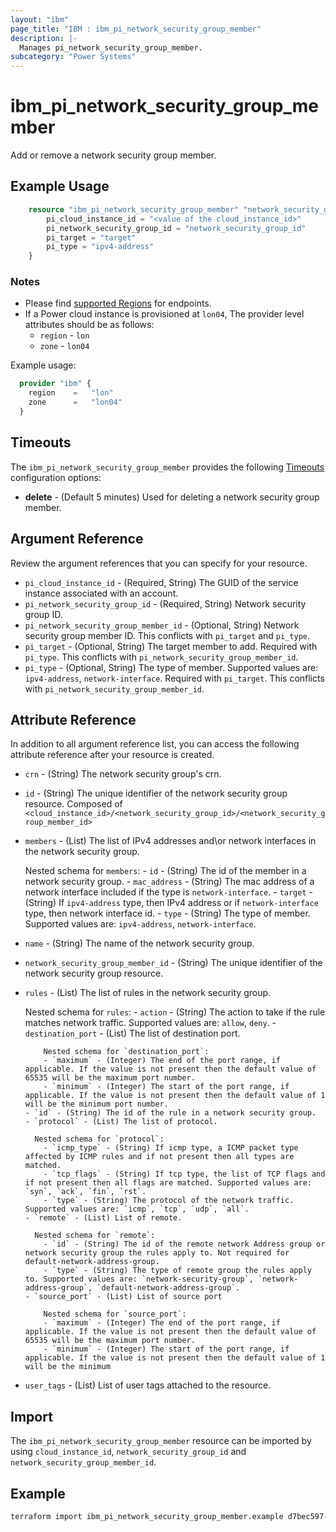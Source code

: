 ```yaml
---
layout: "ibm"
page_title: "IBM : ibm_pi_network_security_group_member"
description: |-
  Manages pi_network_security_group_member.
subcategory: "Power Systems"
---
```


# ibm_pi_network_security_group_member

Add or remove a network security group member.

## Example Usage

```terraform
    resource "ibm_pi_network_security_group_member" "network_security_group_member" {
        pi_cloud_instance_id = "<value of the cloud_instance_id>"
        pi_network_security_group_id = "network_security_group_id"
        pi_target = "target"
        pi_type = "ipv4-address"
    }
```

### Notes

- Please find [supported Regions](https://cloud.ibm.com/apidocs/power-cloud#endpoint) for endpoints.
- If a Power cloud instance is provisioned at `lon04`, The provider level attributes should be as follows:
  - `region` - `lon`
  - `zone` - `lon04`
  
Example usage:

  ```terraform
    provider "ibm" {
      region    =   "lon"
      zone      =   "lon04"
    }
  ```

## Timeouts

The `ibm_pi_network_security_group_member` provides the following [Timeouts](https://www.terraform.io/docs/language/resources/syntax.html) configuration options:

- **delete** - (Default 5 minutes) Used for deleting a network security group member.

## Argument Reference

Review the argument references that you can specify for your resource.

- `pi_cloud_instance_id` - (Required, String) The GUID of the service instance associated with an account.
- `pi_network_security_group_id` - (Required, String) Network security group ID.
- `pi_network_security_group_member_id` - (Optional, String) Network security group member ID. This conflicts with `pi_target` and `pi_type`.
- `pi_target` - (Optional, String) The target member to add. Required with `pi_type`. This conflicts with `pi_network_security_group_member_id`.
- `pi_type` - (Optional, String) The type of member. Supported values are: `ipv4-address`, `network-interface`. Required with `pi_target`. This conflicts with `pi_network_security_group_member_id`.

## Attribute Reference

In addition to all argument reference list, you can access the following attribute reference after your resource is created.

- `crn` - (String) The network security group's crn.
- `id` - (String) The unique identifier of the network security group resource. Composed of `<cloud_instance_id>/<network_security_group_id>/<network_security_group_member_id>`
- `members` - (List) The list of IPv4 addresses and\or network interfaces in the network security group.

    Nested schema for `members`:
      - `id` - (String) The id of the member in a network security group.
      - `mac_address` - (String) The mac address of a network interface included if the type is `network-interface`.
      - `target` - (String) If `ipv4-address` type, then IPv4 address or if `network-interface` type, then network interface id.
      - `type` - (String) The type of member. Supported values are: `ipv4-address`, `network-interface`.

- `name` - (String) The name of the network security group.
- `network_security_group_member_id` - (String) The unique identifier of the network security group resource.
- `rules` - (List) The list of rules in the network security group.

    Nested schema for `rules`:
      - `action` - (String) The action to take if the rule matches network traffic. Supported values are: `allow`, `deny`.
      - `destination_port` - (List) The list of destination port.

          Nested schema for `destination_port`:
          - `maximum` - (Integer) The end of the port range, if applicable. If the value is not present then the default value of 65535 will be the maximum port number.
          - `minimum` - (Integer) The start of the port range, if applicable. If the value is not present then the default value of 1 will be the minimum port number.
      - `id` - (String) The id of the rule in a network security group.
      - `protocol` - (List) The list of protocol.
        
        Nested schema for `protocol`:
          - `icmp_type` - (String) If icmp type, a ICMP packet type affected by ICMP rules and if not present then all types are matched.
          - `tcp_flags` - (String) If tcp type, the list of TCP flags and if not present then all flags are matched. Supported values are: `syn`, `ack`, `fin`, `rst`.
          - `type` - (String) The protocol of the network traffic. Supported values are: `icmp`, `tcp`, `udp`, `all`.
      - `remote` - (List) List of remote.
        
        Nested schema for `remote`:
          - `id` - (String) The id of the remote network Address group or network security group the rules apply to. Not required for default-network-address-group.
          - `type` - (String) The type of remote group the rules apply to. Supported values are: `network-security-group`, `network-address-group`, `default-network-address-group`.
      - `source_port` - (List) List of source port

          Nested schema for `source_port`:
          - `maximum` - (Integer) The end of the port range, if applicable. If the value is not present then the default value of 65535 will be the maximum port number.
          - `minimum` - (Integer) The start of the port range, if applicable. If the value is not present then the default value of 1 will be the minimum 
- `user_tags` - (List) List of user tags attached to the resource.

## Import

The `ibm_pi_network_security_group_member` resource can be imported by using `cloud_instance_id`, `network_security_group_id` and `network_security_group_member_id`.

## Example

```bash
terraform import ibm_pi_network_security_group_member.example d7bec597-4726-451f-8a63-e62e6f19c32c/cea6651a-bc0a-4438-9f8a-a0770bbf3ebb
```
